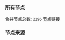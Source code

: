 ### 所有节点
合并节点总数: `2296`
[节点链接](https://raw.githubusercontent.com/rzhy1/11/master/sub/sub_merge_base64.txt)

### 节点来源
